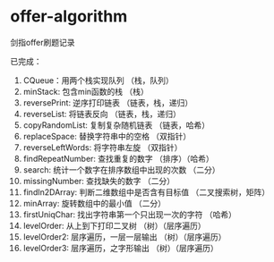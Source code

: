 # offer-algorithm

剑指offer刷题记录

已完成：
1. CQueue：用两个栈实现队列 （栈，队列）
2. minStack: 包含min函数的栈 （栈）
3. reversePrint: 逆序打印链表 （链表，栈，递归）
4. reverseList: 将链表反向 （链表，栈，递归）
5. copyRandomList: 复制复杂随机链表 （链表，哈希）
6. replaceSpace: 替换字符串中的空格 （双指针）
7. reverseLeftWords: 将字符串左旋 （双指针）
8. findRepeatNumber: 查找重复的数字 （排序）（哈希）
9. search: 统计一个数字在排序数组中出现的次数 （二分）
10. missingNumber: 查找缺失的数字 （二分）
11. findIn2DArray: 判断二维数组中是否含有目标值 （二叉搜索树，矩阵）
12. minArray: 旋转数组中的最小值 （二分）
13. firstUniqChar: 找出字符串第一个只出现一次的字符 （哈希）
14. levelOrder: 从上到下打印二叉树 （树）（层序遍历）
15. levelOrder2: 层序遍历，一层一层输出 （树）（层序遍历）
16. levelOrder3: 层序遍历，之字形输出 （树）（层序遍历）